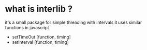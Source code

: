 # what is interlib ?
it's a small package for simple threading with intervals it uses similar functions in javascript
* setTimeOut  [function, timing]
* setInterval [function, timing]
 